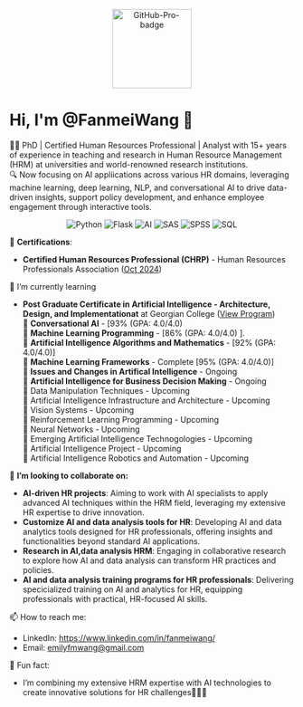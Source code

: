 <p align="center">
  <img src="https://img.shields.io/badge/GitHub-Pro-blueviolet?style=for-the-badge" alt="GitHub-Pro-badge" width="140" />
</p>


# Hi, I'm @FanmeiWang 👋
🧑‍💼 PhD | Certified Human Resources Professional | Analyst with 15+ years of experience in teaching and research in Human Resource Management (HRM) at universities and world-renowned research institutions. <br>
🔍 Now focusing on AI appliications across various HR domains, leveraging machine learning, deep learning, NLP, and conversational AI to drive data-driven insights, support policy development, and enhance employee engagement through interactive tools. <br>


<p align="center">
  <img src="https://img.shields.io/badge/Python-3776AB?style=for-the-badge&logo=python&logoColor=white" alt="Python" />
  <img src="https://img.shields.io/badge/Flask-000000?style=for-the-badge&logo=flask&logoColor=white" alt="Flask" />
  <img src="https://img.shields.io/badge/Artificial%20Intelligence-00CED1?style=for-the-badge&logo=openai&logoColor=white" alt="AI" />
  <img src="https://img.shields.io/badge/SAS-0084A3?style=for-the-badge&logo=sas&logoColor=white" alt="SAS" />
  <img src="https://img.shields.io/badge/SPSS-CC0000?style=for-the-badge&logo=ibm&logoColor=white" alt="SPSS" />
  <img src="https://img.shields.io/badge/SQL-4479A1?style=for-the-badge&logo=mysql&logoColor=white" alt="SQL" />
</p>

📜 **Certifications**: <br>
-   **Certified Human Resources Professional (CHRP)** - Human Resources Professionals Association ([Oct 2024](https://www.hrpa.ca/)) <br>

🌱 I’m currently learning <br>
 -   **Post Graduate Certificate in Artificial Intelligence - Architecture, Design, and Implementationat** at Georgian College ([View Program](https://cat.georgiancollege.ca/programs/aidi/)) <br>
 💬 **Conversational AI** - [93% (GPA: 4.0/4.0) <br>
 💬 **Machine Learning Programming** - [86% (GPA: 4.0/4.0) ].<br>
 💬 **Artificial Intelligence Algorithms and Mathematics** - [92% (GPA: 4.0/4.0)] <br>
 💬 **Machine Learning Frameworks** - Complete [95% (GPA: 4.0/4.0)] <br>
 💬 **Issues and Changes in Artifical Intelligence** - Ongoing <br>
 💬 **Artificial Intelligence for Business Decision Making** - Ongoing <br>
 💬 Data Manipulation Techniques - Upcoming <br>
 💬 Artificial Intelligence Infrastructure and Architecture - Upcoming <br>
 💬 Vision Systems - Upcoming <br>
 💬 Reinforcement Learning Programming - Upcoming <br>
 💬 Neural Networks - Upcoming <br>
 💬 Emerging Artificial Intelligence Technogologies - Upcoming <br>
 💬 Artificial Intelligence Project - Upcoming <br>
 💬 Artificial Intelligence Robotics and Automation - Upcoming <br>
     
 👯 **I’m looking to collaborate on:**
 - **AI-driven HR projects**: Aiming to work with AI specialists to apply advanced AI techniques within the HRM field, leveraging my extensive HR expertise to drive innovation.
 - **Customize AI and data analysis tools for HR**: Developing AI and data analytics tools designed for HR professionals, offering insights and functionalities beyond standard AI applications.
 - **Research in AI,data analysis HRM**: Engaging in collaborative research to explore how AI and data analysis can transform HR practices and policies.
 - **AI and data analysis training programs for HR professionals**: Delivering specicialized training on AI and analytics for HR, equipping professionals with practical, HR-focused AI skills.

 📫 How to reach me: <br>
 -    LinkedIn: https://www.linkedin.com/in/fanmeiwang/
 -    Email: emilyfmwang@gmail.com <br>
 
 🚀 Fun fact: <br>
 -    I’m combining my extensive HRM expertise with AI technologies to create innovative solutions for HR challenges🎉🎉🎉

